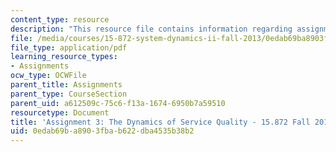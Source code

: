 ```yaml
---
content_type: resource
description: "This resource file contains information regarding assignment 3.\r\n"
file: /media/courses/15-872-system-dynamics-ii-fall-2013/0edab69ba8903fbab622dba4535b38b2_MIT15_872F13_ass3.pdf
file_type: application/pdf
learning_resource_types:
- Assignments
ocw_type: OCWFile
parent_title: Assignments
parent_type: CourseSection
parent_uid: a612509c-75c6-f13a-1674-6950b7a59510
resourcetype: Document
title: 'Assignment 3: The Dynamics of Service Quality - 15.872 Fall 2013'
uid: 0edab69b-a890-3fba-b622-dba4535b38b2
---
```

